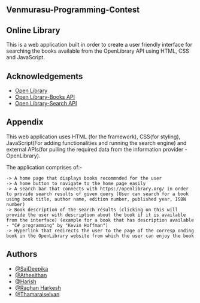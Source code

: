## Venmurasu-Programming-Contest
## Online Library

This is a web application built in order to create a user friendly interface for searching the books available from the OpenLibrary API using HTML, CSS and JavaScript.

## Acknowledgements

 - [Open Library](https://openlibrary.org/)
 - [Open Library-Books API](https://openlibrary.org/dev/docs/api/books)
 - [Open Library-Search API](https://openlibrary.org/dev/docs/api/search)

## Appendix

This web application uses HTML (for the framework), CSS(for styling), JavaScript(For adding functionalities and running the search engine) and external APIs(for pulling the required data from the information provider - OpenLibrary).

The application comprises of:-

    -> A home page that displays books recommnded for the user
    -> A home button to navigate to the home page easily
    -> A search bar that connects with https://openlibrary.org/ in order to provide search results of given query (User can search for a book  using book title, author name, edition number, published year, ISBN number)
    -> Book description of the search results (clicking on this will provide the user with description about the book if it is available from the interface) (example for a book that has description available - "C# programming" by "Kevin Hoffman")
    -> Hyperlink that redirects the user to the page of the corresp onding book in the OpenLibrary website from which the user can enjoy the book

## Authors

- [@SaiDeepika](https://www.github.com/Saideepika-G)
- [@Atheeithan](https://www.github.com/Atheeithan)
- [@Harish](https://www.github.com/Harish-S-N)
- [@Raghan Harkesh](https://www.github.com/raghanharkesh)
- [@Thamaraiselvan](https://www.github.com/thamaraiselvanm143)


